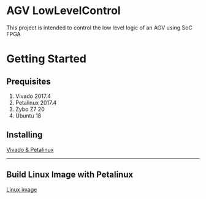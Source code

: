# AGV LowLevelControl 
This project is intended to control the low level logic of an AGV using SoC FPGA

# Getting Started 
## Prequisites 
1. Vivado 2017.4
2. Petalinux 2017.4 
3. Zybo Z7 20
4. Ubuntu 18
## Installing 
[Vivado & Petalinux](https://github.com/marckri/Fpga-Workshop/blob/master/doc/petalinux.md)



----
## Build Linux Image with Petalinux

[Linux image](https://github.com/marckri/Fpga-Workshop/blob/master/doc/petalinux.md)
